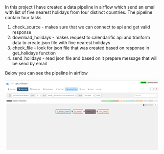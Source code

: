 In this project I have created a data pipeline in airflow which send an email with list of five nearest holidays from four distinct countries.
The pipeline contain four tasks
1. check_source - makes sure that we can connect to api and get valid response
2. download_holidays - makes request to calendarific api and tranform data to create json file with five nearest holidays
3. check_file - look for json file that was created based on response in get_holidays function 
4. send_holidays - read json file and based on it prepare message that will be send by email

Below you can see the pipeline in airflow 

![airflow pipeline](https://github.com/BartlomiejBogajewicz/get_holidays/blob/main/dags.PNG)
